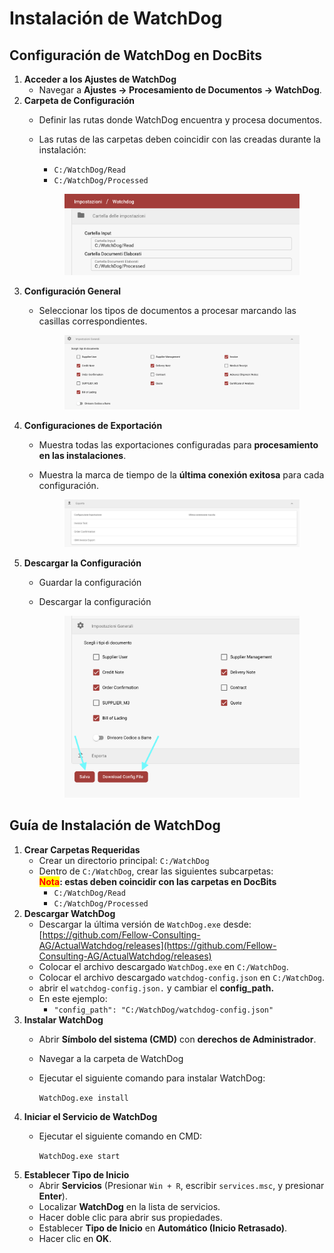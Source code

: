 # Instalación de WatchDog

## Configuración de WatchDog en DocBits

1. **Acceder a los Ajustes de WatchDog**
   * Navegar a **Ajustes → Procesamiento de Documentos → WatchDog**.
2. **Carpeta de Configuración**
   * Definir las rutas donde WatchDog encuentra y procesa documentos.
   *   Las rutas de las carpetas deben coincidir con las creadas durante la instalación:

       * `C:/WatchDog/Read`
       * `C:/WatchDog/Processed`

       <figure><img src="../../.gitbook/assets/WatchDog_1_it.png" alt=""><figcaption></figcaption></figure>
3. **Configuración General**
   *   Seleccionar los tipos de documentos a procesar marcando las casillas correspondientes.

       <figure><img src="../../.gitbook/assets/WatchDog_2_it.png" alt=""><figcaption></figcaption></figure>
4. **Configuraciones de Exportación**
   * Muestra todas las exportaciones configuradas para **procesamiento en las instalaciones**.
   *   Muestra la marca de tiempo de la **última conexión exitosa** para cada configuración.

       <figure><img src="../../.gitbook/assets/WatchDog_3_it.png" alt=""><figcaption></figcaption></figure>
5. **Descargar la Configuración**
   * Guardar la configuración
   *   Descargar la configuración

       <figure><img src="../../.gitbook/assets/WatchDog_4_it.png" alt=""><figcaption></figcaption></figure>

## Guía de Instalación de WatchDog

1. **Crear Carpetas Requeridas**
   * Crear un directorio principal: `C:/WatchDog`
   * Dentro de `C:/WatchDog`, crear las siguientes subcarpetas:\
     <mark style="color:red;">**Nota**</mark>**: estas deben coincidir con las carpetas en DocBits**
     * `C:/WatchDog/Read`
     * `C:/WatchDog/Processed`
2. **Descargar WatchDog**
   * Descargar la última versión de `WatchDog.exe` desde:\
     [https://github.com/Fellow-Consulting-AG/ActualWatchdog/releases](https://github.com/Fellow-Consulting-AG/ActualWatchdog/releases)
   * Colocar el archivo descargado `WatchDog.exe` en `C:/WatchDog`.
   * Colocar el archivo descargado `watchdog-config.json` en `C:/WatchDog`.
   * abrir el `watchdog-config.json.` y cambiar el **config\_path.**
   * En este ejemplo:
     * `"config_path": "C:/WatchDog/watchdog-config.json"`
3. **Instalar WatchDog**
   * Abrir **Símbolo del sistema (CMD)** con **derechos de Administrador**.
   * Navegar a la carpeta de WatchDog
   *   Ejecutar el siguiente comando para instalar WatchDog:

       `WatchDog.exe install`
4. **Iniciar el Servicio de WatchDog**
   *   Ejecutar el siguiente comando en CMD:

       `WatchDog.exe start`
5. **Establecer Tipo de Inicio**
   * Abrir **Servicios** (Presionar `Win + R`, escribir `services.msc`, y presionar **Enter**).
   * Localizar **WatchDog** en la lista de servicios.
   * Hacer doble clic para abrir sus propiedades.
   * Establecer **Tipo de Inicio** en **Automático (Inicio Retrasado)**.
   * Hacer clic en **OK**.
